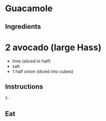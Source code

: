 # Guacamole
## Ingredients
# 2 avocado (large Hass)
* lime (sliced in half)
* salt
* 1 half onion (diced into cubes)

## Instructions
1-
## Eat
